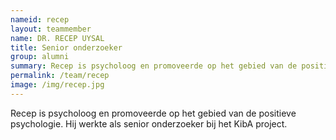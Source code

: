 ```yaml
---
nameid: recep
layout: teammember
name: DR. RECEP UYSAL
title: Senior onderzoeker
group: alumni
summary: Recep is psycholoog en promoveerde op het gebied van de positieve psychologie. Hij werkte als senior onderzoeker bij het KibA project.
permalink: /team/recep
image: /img/recep.jpg
---
```


Recep is psycholoog en promoveerde op het gebied van de positieve psychologie. Hij werkte als senior onderzoeker bij het KibA project.
